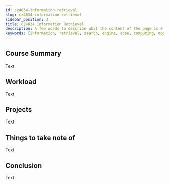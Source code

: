 ```yaml
---
id: cz4034-information-retrieval
slug: cz4034-information-retrieval
sidebar_position: 3
title: CZ4034 Information Retrieval
description: A few words to describe what the content of the page is # TODO @NicholasGoh could you help to fill this page in?
keywords: [information, retrieval, search, engine, scse, computing, module]
---
```


## Course Summary

Text

## Workload

Text

## Projects

Text

## Things to take note of

Text

## Conclusion

Text
